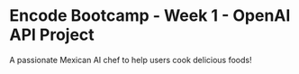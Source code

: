 # Encode Bootcamp - Week 1 - OpenAI API Project

A passionate Mexican AI chef to help users cook delicious foods!
